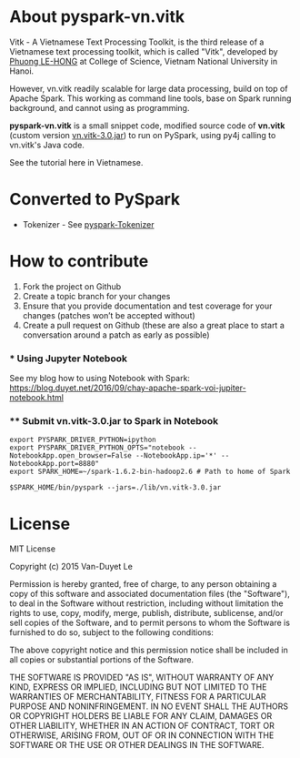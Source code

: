 # About pyspark-vn.vitk 

Vitk - A Vietnamese Text Processing Toolkit, is the third release of a Vietnamese text processing toolkit, which is called "Vitk", developed by [Phuong LE-HONG](http://mim.hus.vnu.edu.vn/phuonglh) at College of Science, Vietnam National University in Hanoi.

However, vn.vitk readily scalable for large data processing, build on top of Apache Spark. This working as command line tools, base on Spark running background, and cannot using as programming.

**pyspark-vn.vitk** is a small snippet code, modified source code of **vn.vitk** (custom version [vn.vitk-3.0.jar](lib/vn.vitk-3.0.jar)) to run on PySpark, using py4j calling to vn.vitk's Java code.

See the tutorial here in Vietnamese.

# Converted to PySpark 

* Tokenizer - See [pyspark-Tokenizer](pyspark-Tokenizer.ipynb)

# How to contribute

1. Fork the project on Github
2. Create a topic branch for your changes
3. Ensure that you provide documentation and test coverage for your changes (patches won’t be accepted without)
4. Create a pull request on Github (these are also a great place to start a conversation around a patch as early as possible)

### * Using Jupyter Notebook
See my blog how to using Notebook with Spark: https://blog.duyet.net/2016/09/chay-apache-spark-voi-jupiter-notebook.html

### ** Submit vn.vitk-3.0.jar to Spark in Notebook

```
export PYSPARK_DRIVER_PYTHON=ipython
export PYSPARK_DRIVER_PYTHON_OPTS="notebook --NotebookApp.open_browser=False --NotebookApp.ip='*' --NotebookApp.port=8880"
export SPARK_HOME=~/spark-1.6.2-bin-hadoop2.6 # Path to home of Spark

$SPARK_HOME/bin/pyspark --jars=./lib/vn.vitk-3.0.jar
```


# License

MIT License

Copyright (c) 2015 Van-Duyet Le

Permission is hereby granted, free of charge, to any person obtaining a copy of this software and associated documentation files (the "Software"), to deal in the Software without restriction, including without limitation the rights to use, copy, modify, merge, publish, distribute, sublicense, and/or sell copies of the Software, and to permit persons to whom the Software is furnished to do so, subject to the following conditions:

The above copyright notice and this permission notice shall be included in all copies or substantial portions of the Software.

THE SOFTWARE IS PROVIDED "AS IS", WITHOUT WARRANTY OF ANY KIND, EXPRESS OR IMPLIED, INCLUDING BUT NOT LIMITED TO THE WARRANTIES OF MERCHANTABILITY, FITNESS FOR A PARTICULAR PURPOSE AND NONINFRINGEMENT. IN NO EVENT SHALL THE AUTHORS OR COPYRIGHT HOLDERS BE LIABLE FOR ANY CLAIM, DAMAGES OR OTHER LIABILITY, WHETHER IN AN ACTION OF CONTRACT, TORT OR OTHERWISE, ARISING FROM, OUT OF OR IN CONNECTION WITH THE SOFTWARE OR THE USE OR OTHER DEALINGS IN THE SOFTWARE.
